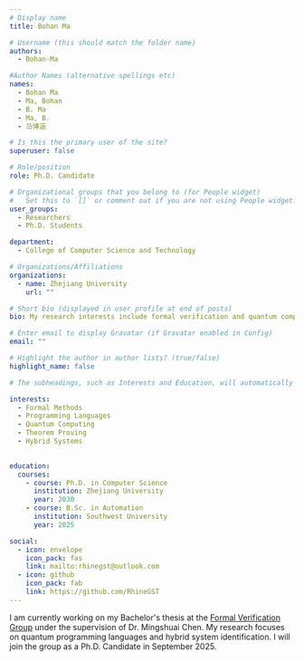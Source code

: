 ```yaml
---
# Display name
title: Bohan Ma

# Username (this should match the folder name)
authors:
  - Bohan-Ma

#Author Names (alternative spellings etc)
names:
  - Bohan Ma
  - Ma, Bohan
  - B. Ma
  - Ma, B.
  - 马博涵

# Is this the primary user of the site?
superuser: false

# Role/position
role: Ph.D. Candidate

# Organizational groups that you belong to (for People widget)
#   Set this to `[]` or comment out if you are not using People widget.
user_groups:
  - Researchers
  - Ph.D. Students

department:
  - College of Computer Science and Technology

# Organizations/Affiliations
organizations:
  - name: Zhejiang University
    url: ""

# Short bio (displayed in user profile at end of posts)
bio: My research interests include formal verification and quantum computing.

# Enter email to display Gravatar (if Gravatar enabled in Config)
email: ""

# Highlight the author in author lists? (true/false)
highlight_name: false

# The subheadings, such as Interests and Education, will automatically translate depending on the language chosen in `config.yaml`. To customize the subheading text, see the Language page in the docs.

interests:
  - Formal Methods
  - Programming Languages
  - Quantum Computing
  - Theorem Proving
  - Hybrid Systems
  

education:
  courses:
    - course: Ph.D. in Computer Science
      institution: Zhejiang University
      year: 2030
    - course: B.Sc. in Automation
      institution: Southwest University
      year: 2025

social:
  - icon: envelope
    icon_pack: fas
    link: mailto:rhinegst@outlook.com
  - icon: github
    icon_pack: fab
    link: https://github.com/RhineGST
---
```


I am currently working on my Bachelor's thesis at the [Formal Verification Group](/) under the supervision of Dr. Mingshuai Chen. My research focuses on quantum programming languages and hybrid system identification. I will join the group as a Ph.D. Candidate in September 2025.
